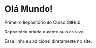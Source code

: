 # Olá Mundo!
 Primeiro Repositório do Curso GitHub

 Repositório criado durante aula ao vivo

Essa linha eu adicionei diretamente no site.
